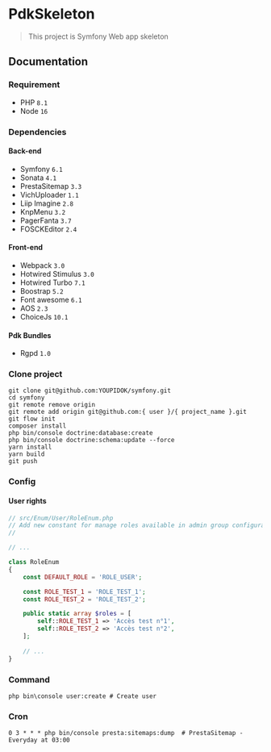 # PdkSkeleton
> This project is Symfony Web app skeleton
## Documentation
### Requirement
* PHP ``8.1``
* Node ``16``
### Dependencies
#### Back-end
* Symfony ``6.1``
* Sonata ``4.1``
* PrestaSitemap ``3.3``
* VichUploader ``1.1``
* Liip Imagine ``2.8``
* KnpMenu ``3.2``
* PagerFanta ``3.7``
* FOSCKEditor ``2.4``

#### Front-end
* Webpack ``3.0``
* Hotwired Stimulus ``3.0``
* Hotwired Turbo ``7.1``
* Boostrap ``5.2``
* Font awesome ``6.1``
* AOS ``2.3``
* ChoiceJs ``10.1``

#### Pdk Bundles
* Rgpd ``1.0``

### Clone project
```shell
git clone git@github.com:YOUPIDOK/symfony.git
cd symfony
git remote remove origin
git remote add origin git@github.com:{ user }/{ project_name }.git
git flow init
composer install
php bin/console doctrine:database:create
php bin/console doctrine:schema:update --force
yarn install
yarn build
git push
```
### Config
#### User rights
```php
// src/Enum/User/RoleEnum.php
// Add new constant for manage roles available in admin group configuration
// 

// ...

class RoleEnum
{
    const DEFAULT_ROLE = 'ROLE_USER';

    const ROLE_TEST_1 = 'ROLE_TEST_1';
    const ROLE_TEST_2 = 'ROLE_TEST_2';

    public static array $roles = [
        self::ROLE_TEST_1 => 'Accès test n°1',
        self::ROLE_TEST_2 => 'Accès test n°2',
    ];
    
    // ...
}
```
###
### Command
```shell
php bin\console user:create # Create user
```
### Cron
```
0 3 * * * php bin/console presta:sitemaps:dump  # PrestaSitemap - Everyday at 03:00
```